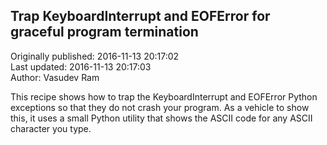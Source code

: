 ## Trap KeyboardInterrupt and EOFError for graceful program termination  
Originally published: 2016-11-13 20:17:02  
Last updated: 2016-11-13 20:17:03  
Author: Vasudev Ram  
  

This recipe shows how to trap the KeyboardInterrupt and EOFError Python exceptions so that they do not crash your program. As a vehicle to show this, it uses a small Python utility that shows the ASCII code for any ASCII character you type.



